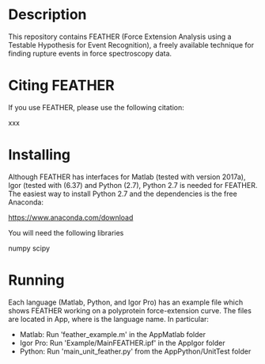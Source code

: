 # Description

This repository contains FEATHER (Force Extension Analysis using a Testable Hypothesis for Event Recognition), a freely available technique for finding rupture events in force spectroscopy data.

# Citing FEATHER

If you use FEATHER, please use the following citation:

xxx

# Installing

Although FEATHER has interfaces for Matlab (tested with version 2017a), Igor (tested with (6.37) and Python (2.7), Python 2.7 is needed for FEATHER. The easiest way to install Python 2.7 and the dependencies is the free Anaconda:

https://www.anaconda.com/download

You will need the following libraries

numpy
scipy

# Running

Each language (Matlab, Python, and Igor Pro) has an example file which shows FEATHER working on a polyprotein force-extension curve. The files are located in App<X>, where <X> is the language name. In particular:

- Matlab: Run 'feather_example.m' in the AppMatlab folder
- Igor Pro: Run 'Example/MainFEATHER.ipf' in the AppIgor folder
- Python: Run 'main_unit_feather.py' from the AppPython/UnitTest folder



